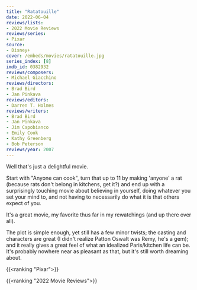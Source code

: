 ```yaml
---
title: "Ratatouille"
date: 2022-06-04
reviews/lists:
- 2022 Movie Reviews
reviews/series:
- Pixar
source: 
- Disney+
cover: /embeds/movies/ratatouille.jpg
series_index: [8]
imdb_id: 0382932
reviews/composers:
- Michael Giacchino
reviews/directors:
- Brad Bird
- Jan Pinkava
reviews/editors:
- Darren T. Holmes
reviews/writers:
- Brad Bird
- Jan Pinkava
- Jim Capobianco
- Emily Cook
- Kathy Greenberg
- Bob Peterson
reviews/year: 2007
---
```

Well that's just a delightful movie. 

Start with "Anyone can cook", turn that up to 11 by making 'anyone' a rat (because rats don't belong in kitchens, get it?) and end up with a surprisingly touching movie about believing in yourself, doing whatever you set your mind to, and not having to necessarily do what it is that others expect of you. 

<!--more-->

It's a great movie, my favorite thus far in my rewatchings (and up there over all). 

The plot is simple enough, yet still has a few minor twists; the casting and characters are great (I didn't realize Patton Oswalt was Remy, he's a gem); and it really gives a great feel of what an idealized Paris/kitchen life can be. It's probably nowhere near as pleasant as that, but it's still worth dreaming about. 

{{<ranking "Pixar">}}

{{<ranking "2022 Movie Reviews">}}